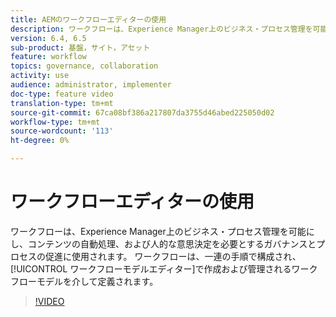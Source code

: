 ```yaml
---
title: AEMのワークフローエディターの使用
description: ワークフローは、Experience Manager上のビジネス・プロセス管理を可能にし、コンテンツの自動処理、および人的な意思決定を必要とするガバナンスとプロセスの促進に使用されます。 ワークフローは、一連の手順で構成され、ワークフローモデルエディターで作成および管理されるワークフローモデルを介して定義されます。
version: 6.4, 6.5
sub-product: 基盤，サイト，アセット
feature: workflow
topics: governance, collaboration
activity: use
audience: administrator, implementer
doc-type: feature video
translation-type: tm+mt
source-git-commit: 67ca08bf386a217807da3755d46abed225050d02
workflow-type: tm+mt
source-wordcount: '113'
ht-degree: 0%

---
```



# ワークフローエディターの使用

ワークフローは、Experience Manager上のビジネス・プロセス管理を可能にし、コンテンツの自動処理、および人的な意思決定を必要とするガバナンスとプロセスの促進に使用されます。 ワークフローは、一連の手順で構成され、[!UICONTROL ワークフローモデルエディター]で作成および管理されるワークフローモデルを介して定義されます。

>[!VIDEO](https://video.tv.adobe.com/v/22201/?quality=12&learn=on)
